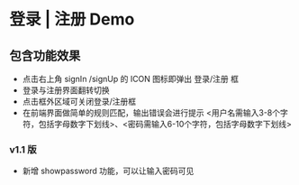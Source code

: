 # 登录 | 注册 Demo
## 包含功能效果
- 点击右上角 signIn /signUp 的 ICON 图标即弹出 登录/注册 框
- 登录与注册界面翻转切换
- 点击框外区域可关闭登录/注册框
- 在前端界面做简单的规则匹配，输出错误会进行提示 <用户名需输入3-8个字符，包括字母数字下划线>、<密码需输入6-10个字符，包括字母数字下划线>

### v1.1 版
- 新增 showpassword 功能，可以让输入密码可见
